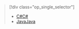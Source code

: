 > [!div class="op_single_selector"]
> * [<span data-ttu-id="afbeb-101">C#</span><span class="sxs-lookup"><span data-stu-id="afbeb-101">C#</span></span>](../articles/iot-hub/iot-hub-csharp-csharp-process-d2c.md)
> * [<span data-ttu-id="afbeb-102">Java</span><span class="sxs-lookup"><span data-stu-id="afbeb-102">Java</span></span>](../articles/iot-hub/iot-hub-java-java-process-d2c.md)
> 
> 

